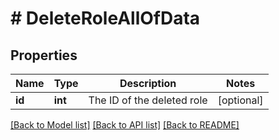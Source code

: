 # # DeleteRoleAllOfData

## Properties

Name | Type | Description | Notes
------------ | ------------- | ------------- | -------------
**id** | **int** | The ID of the deleted role | [optional]

[[Back to Model list]](../../README.md#models) [[Back to API list]](../../README.md#endpoints) [[Back to README]](../../README.md)
